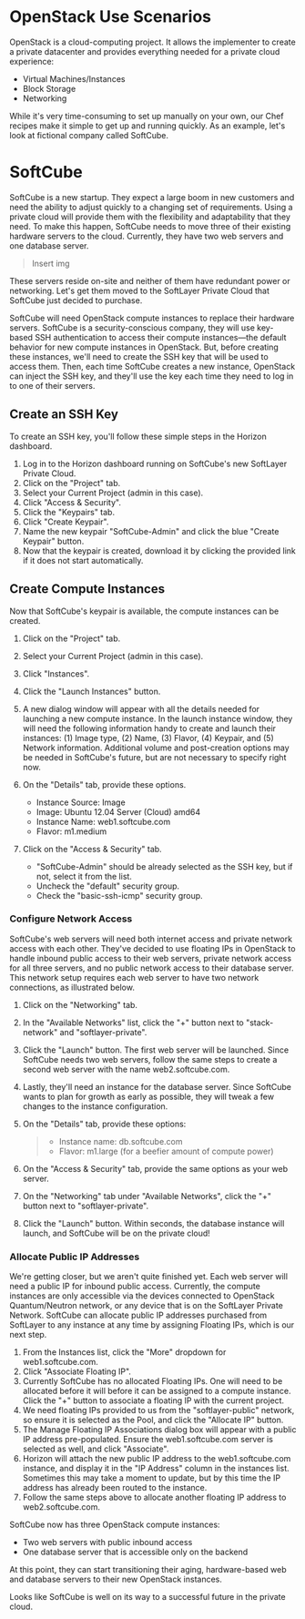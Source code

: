 # **OpenStack Use Scenarios**

OpenStack is a cloud-computing project. It allows the implementer to create a private datacenter and provides everything needed for a private cloud experience:

* Virtual Machines/Instances
* Block Storage
* Networking 

While it's very time-consuming to set up manually on your own, our Chef recipes make it simple to get up and running quickly. As an example, let's look at fictional company called SoftCube.

# SoftCube

SoftCube is a new startup. They expect a large boom in new customers and need the ability to adjust quickly to a changing set of requirements. Using a private cloud will provide them with the flexibility and adaptability that they need. To make this happen, SoftCube needs to move three of their existing hardware servers to the cloud. Currently, they have two web servers and one database server.

> Insert img

These servers reside on-site and neither of them have redundant power or networking. Let's get them moved to the SoftLayer Private Cloud that SoftCube just decided to purchase.

SoftCube will need OpenStack compute instances to replace their hardware servers. SoftCube is a security-conscious company, they will use key-based SSH authentication to access their compute instances—the default behavior for new compute instances in OpenStack. But, before creating these instances, we'll need to create the SSH key that will be used to access them. Then, each time SoftCube creates a new instance, OpenStack can inject the SSH key, and they'll use the key each time they need to log in to one of their servers.

## Create an SSH Key
To create an SSH key, you'll follow these simple steps in the Horizon dashboard.

1. Log in to the Horizon dashboard running on SoftCube's new SoftLayer Private Cloud.
2. Click on the "Project" tab.
3. Select your Current Project (admin in this case).
4. Click "Access & Security".
5. Click the "Keypairs" tab.
6. Click "Create Keypair".
7. Name the new keypair "SoftCube-Admin" and click the blue "Create Keypair" button.
8. Now that the keypair is created, download it by clicking the provided link if it does not start automatically.

## Create Compute Instances

Now that SoftCube's keypair is available, the compute instances can be created.

1. Click on the "Project" tab.
2. Select your Current Project (admin in this case).
3. Click "Instances".
4. Click the "Launch Instances" button.
5. A new dialog window will appear with all the details needed for launching a new compute instance. In the launch instance window, they will need the following information handy to create and launch their instances: (1) Image type, (2) Name, (3) Flavor, (4) Keypair, and (5) Network information. Additional volume and post-creation options may be needed in SoftCube's future, but are not necessary to specify right now.
6. On the "Details" tab, provide these options.

	* Instance Source: Image<br>
	* Image: Ubuntu 12.04 Server (Cloud) amd64<br>
	* Instance Name: web1.softcube.com<br>
	* Flavor: m1.medium<br>

7. Click on the "Access & Security" tab.

	* "SoftCube-Admin" should be already selected as the SSH key, but if not, select it from the list.<br>
	* Uncheck the "default" security group.<br>
	* Check the "basic-ssh-icmp" security group.<br>


### Configure Network Access

SoftCube's web servers will need both internet access and private network access with each other. They've decided to use floating IPs in OpenStack to handle inbound public access to their web servers, private network access for all three servers, and no public network access to their database server. This network setup requires each web server to have two network connections, as illustrated below.

1. Click on the "Networking" tab. 
2. In the "Available Networks" list, click the "+" button next to "stack-network" and "softlayer-private".
3. Click the "Launch" button. The first web server will be launched. Since SoftCube needs two web servers, follow the same steps to create a second web server with the name web2.softcube.com.
4. Lastly, they'll need an instance for the database server. Since SoftCube wants to plan for growth as early as possible, they will tweak a few changes to the instance configuration.
5. On the "Details" tab, provide these options: 

	> * Instance name: db.softcube.com 
	> * Flavor: m1.large (for a beefier amount of compute power) 

6. On the "Access & Security" tab, provide the same options as your web server.
7. On the "Networking" tab under "Available Networks", click the "+" button next to "softlayer-private".
8. Click the "Launch" button. Within seconds, the database instance will launch, and SoftCube will be on the private cloud!


### Allocate Public IP Addresses

We're getting closer, but we aren't quite finished yet. Each web server will need a public IP for inbound public access. Currently, the compute instances are only accessible via the devices connected to OpenStack Quantum/Neutron network, or any device that is on the SoftLayer Private Network. SoftCube can allocate public IP addresses purchased from SoftLayer to any instance at any time by assigning Floating IPs, which is our next step.

1. From the Instances list, click the "More" dropdown for web1.softcube.com.
2. Click "Associate Floating IP".
3. Currently SoftCube has no allocated Floating IPs. One will need to be allocated before it will before it can be assigned to a compute instance. Click the "+" button to associate a floating IP with the current project.
4. We need floating IPs provided to us from the "softlayer-public" network, so ensure it is selected as the Pool, and click the "Allocate IP" button.
5. The Manage Floating IP Associations dialog box will appear with a public IP address pre-populated. Ensure the web1.softcube.com server is selected as well, and click "Associate".
6. Horizon will attach the new public IP address to the web1.softcube.com instance, and display it in the "IP Address" column in the instances list. Sometimes this may take a moment to update, but by this time the IP address has already been routed to the instance.
7. Follow the same steps above to allocate another floating IP address to web2.softcube.com. 

SoftCube now has three OpenStack compute instances:

* Two web servers with public inbound access
* One database server that is accessible only on the backend 

At this point, they can start transitioning their aging, hardware-based web and database servers to their new OpenStack instances.

Looks like SoftCube is well on its way to a successful future in the private cloud.
